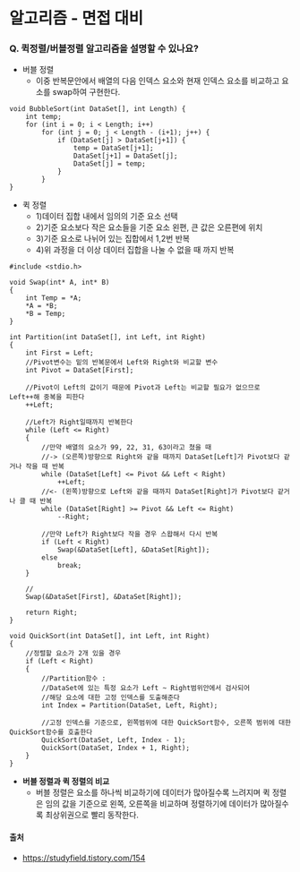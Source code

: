 # 알고리즘 - 면접 대비

### Q. 퀵정렬/버블정렬 알고리즘을 설명할 수 있나요?
- 버블 정렬
    - 이중 반복문안에서 배열의 다음 인덱스 요소와 현재 인덱스 요소를 비교하고 요소를 swap하여 구현한다.
~~~
void BubbleSort(int DataSet[], int Length) {
	int temp;
	for (int i = 0; i < Length; i++)
		for (int j = 0; j < Length - (i+1); j++) {
			if (DataSet[j] > DataSet[j+1]) {
				temp = DataSet[j+1];
				DataSet[j+1] = DataSet[j];
				DataSet[j] = temp;
			}
		}
}
~~~

- 퀵 정렬
    - 1)데이터 집합 내에서 임의의 기준 요소 선택
    - 2)기준 요소보다 작은 요소들을 기준 요소 왼편, 큰 값은 오른편에 위치
    - 3)기준 요소로 나뉘어 있는 집합에서 1,2번 반복
    - 4)위 과정을 더 이상 데이터 집합을 나눌 수 없을 때 까지 반복
~~~
#include <stdio.h>

void Swap(int* A, int* B)
{
	int Temp = *A;
	*A = *B;
	*B = Temp;
}

int Partition(int DataSet[], int Left, int Right)
{
	int First = Left;
	//Pivot변수는 밑의 반복문에서 Left와 Right와 비교할 변수
	int Pivot = DataSet[First];
	
	//Pivot이 Left의 값이기 때문에 Pivot과 Left는 비교할 필요가 없으므로 Left++해 중복을 피한다
	++Left;
	
	//Left가 Right일때까지 반복한다
	while (Left <= Right)
	{
		//만약 배열의 요소가 99, 22, 31, 63이라고 쳤을 때
		//-> (오른쪽)방향으로 Right와 같을 때까지 DataSet[Left]가 Pivot보다 같거나 작을 때 반복
		while (DataSet[Left] <= Pivot && Left < Right)
			++Left;
		//<- (왼쪽)방향으로 Left와 같을 때까지 DataSet[Right]가 Pivot보다 같거나 클 때 반복
		while (DataSet[Right] >= Pivot && Left <= Right)
			--Right;

		//만약 Left가 Right보다 작을 경우 스왑해서 다시 반복
		if (Left < Right)
			Swap(&DataSet[Left], &DataSet[Right]);
		else
			break;
	}

	//
	Swap(&DataSet[First], &DataSet[Right]);
	 
	return Right;
}

void QuickSort(int DataSet[], int Left, int Right)
{
	//정렬할 요소가 2개 있을 경우
	if (Left < Right)
	{
		//Partition함수 : 
		//DataSet에 있는 특정 요소가 Left ~ Right범위안에서 검사되어 
		//해당 요소에 대한 고정 인덱스를 도출해준다
		int Index = Partition(DataSet, Left, Right);

		//고정 인덱스를 기준으로, 왼쪽범위에 대한 QuickSort함수, 오른쪽 범위에 대한 QuickSort함수를 호출한다
		QuickSort(DataSet, Left, Index - 1);
		QuickSort(DataSet, Index + 1, Right);
	}
}
~~~

- <b>버블 정렬과 퀵 정렬의 비교</b>
	- 버블 정렬은 요소를 하나씩 비교하기에 데이터가 많아질수록 느려지며 퀵 정렬은 임의 값을 기준으로 왼쪽, 오른쪽을 비교하며 정렬하기에 데이터가 많아질수록 최상위권으로 빨리 동작한다.

#### 출처
- https://studyfield.tistory.com/154